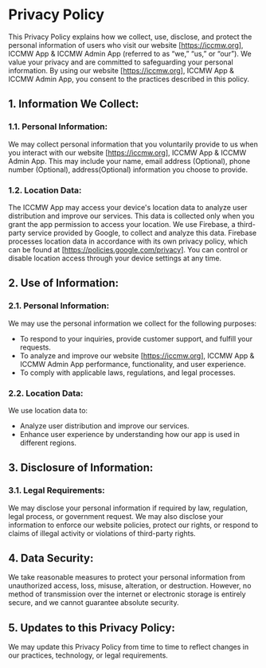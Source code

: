 # Privacy Policy

This Privacy Policy explains how we collect, use, disclose, and protect the personal information of users who visit our website [https://iccmw.org], ICCMW App & ICCMW Admin App (referred to as “we,” “us,” or “our”). We value your privacy and are committed to safeguarding your personal information. By using our website [https://iccmw.org], ICCMW App & ICCMW Admin App, you consent to the practices described in this policy.

## 1. Information We Collect:
### 1.1. Personal Information:
We may collect personal information that you voluntarily provide to us when you interact with our website [https://iccmw.org], ICCMW App & ICCMW Admin App. This may include your name, email address (Optional), phone number (Optional), address(Optional) information you choose to provide.

### 1.2. Location Data:
The ICCMW App may access your device's location data to analyze user distribution and improve our services. This data is collected only when you grant the app permission to access your location. We use Firebase, a third-party service provided by Google, to collect and analyze this data. Firebase processes location data in accordance with its own privacy policy, which can be found at [https://policies.google.com/privacy]. You can control or disable location access through your device settings at any time.

## 2. Use of Information:
### 2.1. Personal Information:
We may use the personal information we collect for the following purposes:
- To respond to your inquiries, provide customer support, and fulfill your requests.
- To analyze and improve our website [https://iccmw.org], ICCMW App & ICCMW Admin App performance, functionality, and user experience.
- To comply with applicable laws, regulations, and legal processes.

### 2.2. Location Data:
We use location data to:
- Analyze user distribution and improve our services.
- Enhance user experience by understanding how our app is used in different regions.

## 3. Disclosure of Information:
### 3.1. Legal Requirements:
We may disclose your personal information if required by law, regulation, legal process, or government request. We may also disclose your information to enforce our website policies, protect our rights, or respond to claims of illegal activity or violations of third-party rights.

## 4. Data Security:
We take reasonable measures to protect your personal information from unauthorized access, loss, misuse, alteration, or destruction. However, no method of transmission over the internet or electronic storage is entirely secure, and we cannot guarantee absolute security.

## 5. Updates to this Privacy Policy:
We may update this Privacy Policy from time to time to reflect changes in our practices, technology, or legal requirements. 
